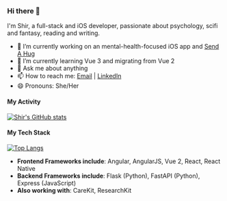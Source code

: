 ### Hi there 👋

I'm Shir, a full-stack and iOS developer, passionate about psychology, scifi and fantasy, reading and writing.

- 🔭 I’m currently working on an mental-health-focused iOS app and [Send A Hug](https://github.com/sendahug)
- 🌱 I’m currently learning Vue 3 and migrating from Vue 2
- 💬 Ask me about anything
- 📫 How to reach me: [Email](mailto:51282497+shirblc@users.noreply.github.com) | [LinkedIn](https://www.linkedin.com/in/shir-bar-lev/)
- 😄 Pronouns: She/Her

#### My Activity

[![Shir's GitHub stats](https://github-readme-stats.vercel.app/api?username=shirblc&show_icons=true&theme=tokyonight&count_private=true)](https://github.com/anuraghazra/github-readme-stats)

#### My Tech Stack

[![Top Langs](https://github-readme-stats.vercel.app/api/top-langs/?username=shirblc&layout=compact&exclude_repo=dockerfile-wizard,reactnd-mobile-flashcards&langs_count=8&theme=tokyonight)](https://github.com/anuraghazra/github-readme-stats)

- **Frontend Frameworks include**: Angular, AngularJS, Vue 2, React, React Native
- **Backend Frameworks include**: Flask (Python), FastAPI (Python), Express (JavaScript)
- **Also working with**: CareKit, ResearchKit


<!--
**shirblc/shirblc** is a ✨ _special_ ✨ repository because its `README.md` (this file) appears on your GitHub profile.

Here are some ideas to get you started:

- 🔭 I’m currently working on ...
- 🌱 I’m currently learning ...
- 👯 I’m looking to collaborate on ...
- 🤔 I’m looking for help with ...
- 💬 Ask me about ...
- 📫 How to reach me: ...
- 😄 Pronouns: ...
- ⚡ Fun fact: ...
-->
